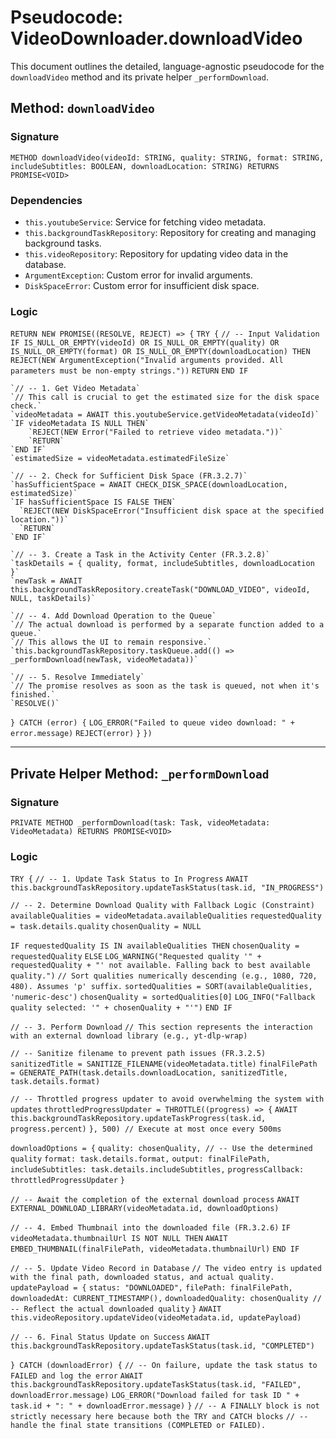 # Pseudocode: VideoDownloader.downloadVideo

This document outlines the detailed, language-agnostic pseudocode for the `downloadVideo` method and its private helper `_performDownload`.

## Method: `downloadVideo`

### Signature
`METHOD downloadVideo(videoId: STRING, quality: STRING, format: STRING, includeSubtitles: BOOLEAN, downloadLocation: STRING) RETURNS PROMISE<VOID>`

### Dependencies
- `this.youtubeService`: Service for fetching video metadata.
- `this.backgroundTaskRepository`: Repository for creating and managing background tasks.
- `this.videoRepository`: Repository for updating video data in the database.
- `ArgumentException`: Custom error for invalid arguments.
- `DiskSpaceError`: Custom error for insufficient disk space.

### Logic
`RETURN NEW PROMISE((RESOLVE, REJECT) => {`
  `TRY {`
    `// -- Input Validation`
    `IF IS_NULL_OR_EMPTY(videoId) OR IS_NULL_OR_EMPTY(quality) OR IS_NULL_OR_EMPTY(format) OR IS_NULL_OR_EMPTY(downloadLocation) THEN`
      `REJECT(NEW ArgumentException("Invalid arguments provided. All parameters must be non-empty strings."))`
      `RETURN`
    `END IF`

    `// -- 1. Get Video Metadata`
    `// This call is crucial to get the estimated size for the disk space check.`
    `videoMetadata = AWAIT this.youtubeService.getVideoMetadata(videoId)`
    `IF videoMetadata IS NULL THEN`
        `REJECT(NEW Error("Failed to retrieve video metadata."))`
        `RETURN`
    `END IF`
    `estimatedSize = videoMetadata.estimatedFileSize`

    `// -- 2. Check for Sufficient Disk Space (FR.3.2.7)`
    `hasSufficientSpace = AWAIT CHECK_DISK_SPACE(downloadLocation, estimatedSize)`
    `IF hasSufficientSpace IS FALSE THEN`
      `REJECT(NEW DiskSpaceError("Insufficient disk space at the specified location."))`
      `RETURN`
    `END IF`

    `// -- 3. Create a Task in the Activity Center (FR.3.2.8)`
    `taskDetails = { quality, format, includeSubtitles, downloadLocation }`
    `newTask = AWAIT this.backgroundTaskRepository.createTask("DOWNLOAD_VIDEO", videoId, NULL, taskDetails)`

    `// -- 4. Add Download Operation to the Queue`
    `// The actual download is performed by a separate function added to a queue.`
    `// This allows the UI to remain responsive.`
    `this.backgroundTaskRepository.taskQueue.add(() => _performDownload(newTask, videoMetadata))`

    `// -- 5. Resolve Immediately`
    `// The promise resolves as soon as the task is queued, not when it's finished.`
    `RESOLVE()`

  `} CATCH (error) {`
    `LOG_ERROR("Failed to queue video download: " + error.message)`
    `REJECT(error)`
  `}`
`})`

---

## Private Helper Method: `_performDownload`

### Signature
`PRIVATE METHOD _performDownload(task: Task, videoMetadata: VideoMetadata) RETURNS PROMISE<VOID>`

### Logic
`TRY {`
  `// -- 1. Update Task Status to In Progress`
  `AWAIT this.backgroundTaskRepository.updateTaskStatus(task.id, "IN_PROGRESS")`

  `// -- 2. Determine Download Quality with Fallback Logic (Constraint)`
  `availableQualities = videoMetadata.availableQualities`
  `requestedQuality = task.details.quality`
  `chosenQuality = NULL`

  `IF requestedQuality IS IN availableQualities THEN`
    `chosenQuality = requestedQuality`
  `ELSE`
    `LOG_WARNING("Requested quality '" + requestedQuality + "' not available. Falling back to best available quality.")`
    `// Sort qualities numerically descending (e.g., 1080, 720, 480). Assumes 'p' suffix.`
    `sortedQualities = SORT(availableQualities, 'numeric-desc')`
    `chosenQuality = sortedQualities[0]`
    `LOG_INFO("Fallback quality selected: '" + chosenQuality + "'")`
  `END IF`

  `// -- 3. Perform Download`
  `// This section represents the interaction with an external download library (e.g., yt-dlp-wrap)`

  `// -- Sanitize filename to prevent path issues (FR.3.2.5)`
  `sanitizedTitle = SANITIZE_FILENAME(videoMetadata.title)`
  `finalFilePath = GENERATE_PATH(task.details.downloadLocation, sanitizedTitle, task.details.format)`

  `// -- Throttled progress updater to avoid overwhelming the system with updates`
  `throttledProgressUpdater = THROTTLE((progress) => {`
    `AWAIT this.backgroundTaskRepository.updateTaskProgress(task.id, progress.percent)`
  `}, 500) // Execute at most once every 500ms`

  `downloadOptions = {`
    `quality: chosenQuality, // -- Use the determined quality`
    `format: task.details.format,`
    `output: finalFilePath,`
    `includeSubtitles: task.details.includeSubtitles,`
    `progressCallback: throttledProgressUpdater`
  `}`

  `// -- Await the completion of the external download process`
  `AWAIT EXTERNAL_DOWNLOAD_LIBRARY(videoMetadata.id, downloadOptions)`

  `// -- 4. Embed Thumbnail into the downloaded file (FR.3.2.6)`
  `IF videoMetadata.thumbnailUrl IS NOT NULL THEN`
    `AWAIT EMBED_THUMBNAIL(finalFilePath, videoMetadata.thumbnailUrl)`
  `END IF`

  `// -- 5. Update Video Record in Database`
  `// The video entry is updated with the final path, downloaded status, and actual quality.`
  `updatePayload = {`
    `status: "DOWNLOADED",`
    `filePath: finalFilePath,`
    `downloadedAt: CURRENT_TIMESTAMP(),`
    `downloadedQuality: chosenQuality // -- Reflect the actual downloaded quality`
  `}`
  `AWAIT this.videoRepository.updateVideo(videoMetadata.id, updatePayload)`

  `// -- 6. Final Status Update on Success`
  `AWAIT this.backgroundTaskRepository.updateTaskStatus(task.id, "COMPLETED")`

`} CATCH (downloadError) {`
  `// -- On failure, update the task status to FAILED and log the error`
  `AWAIT this.backgroundTaskRepository.updateTaskStatus(task.id, "FAILED", downloadError.message)`
  `LOG_ERROR("Download failed for task ID " + task.id + ": " + downloadError.message)`
`}`
`// -- A FINALLY block is not strictly necessary here because both the TRY and CATCH blocks`
`// -- handle the final state transitions (COMPLETED or FAILED).`
